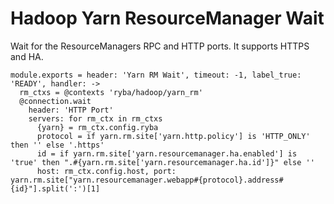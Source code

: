 
# Hadoop Yarn ResourceManager Wait

Wait for the ResourceManagers RPC and HTTP ports. It supports HTTPS and HA.

    module.exports = header: 'Yarn RM Wait', timeout: -1, label_true: 'READY', handler: ->
      rm_ctxs = @contexts 'ryba/hadoop/yarn_rm'
      @connection.wait
        header: 'HTTP Port'
        servers: for rm_ctx in rm_ctxs
          {yarn} = rm_ctx.config.ryba
          protocol = if yarn.rm.site['yarn.http.policy'] is 'HTTP_ONLY' then '' else '.https'
          id = if yarn.rm.site['yarn.resourcemanager.ha.enabled'] is 'true' then ".#{yarn.rm.site['yarn.resourcemanager.ha.id']}" else ''
          host: rm_ctx.config.host, port: yarn.rm.site["yarn.resourcemanager.webapp#{protocol}.address#{id}"].split(':')[1]
